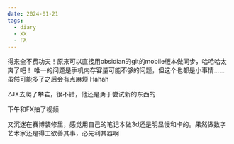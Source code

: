 ```yaml
---
date: 2024-01-21
tags:
  - diary
  - XX
  - FX
---
```


得来全不费功夫！原来可以直接用obsidian的git的mobile版本做同步，哈哈哈太爽了吧！
唯一的问题是手机内存容量可能不够的问题，但这个也都是小事情……虽然可能多了之后会有点麻烦
Hahah

ZJX去爬了攀岩，很不错，他还是勇于尝试新的东西的

下午和FX拍了视频

又沉迷在赛博装修里，感觉用自己的笔记本做3d还是明显慢和卡的。果然做数字艺术家还是得工欲善其事，必先利其器啊

